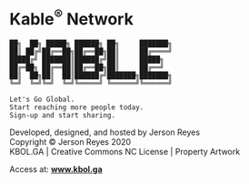
# Kable<sup>®</sup> Network

	██╗  ██╗ █████╗ ██████╗ ██╗     ███████╗
	██║ ██╔╝██╔══██╗██╔══██╗██║     ██╔════╝
	█████╔╝ ███████║██████╔╝██║     █████╗  
	██╔═██╗ ██╔══██║██╔══██╗██║     ██╔══╝  
	██║  ██╗██║  ██║██████╔╝███████╗███████╗
	╚═╝  ╚═╝╚═╝  ╚═╝╚═════╝ ╚══════╝╚══════╝

	Let's Go Global.
	Start reaching more people today.
	Sign-up and start sharing.

Developed, designed, and hosted by Jerson Reyes<Br/>
Copyright © Jerson Reyes 2020<Br/>
KBOL.GA | Creative Commons NC License | Property Artwork<Br/>

Access at: **www.kbol.ga**
